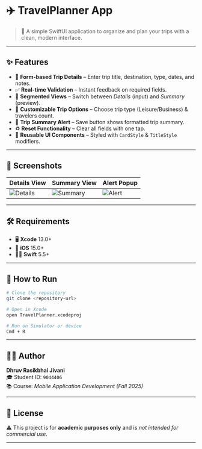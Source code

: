 # ✈️ TravelPlanner App  

> 📱 A simple SwiftUI application to organize and plan your trips with a clean, modern interface.  

---

## ✨ Features  

- 📝 **Form-based Trip Details** – Enter trip title, destination, type, dates, and notes.  
- ✅ **Real-time Validation** – Instant feedback on required fields.  
- 🔀 **Segmented Views** – Switch between *Details* (input) and *Summary* (preview).  
- 🎯 **Customizable Trip Options** – Choose trip type (Leisure/Business) & travelers count.  
- 🔔 **Trip Summary Alert** – Save button shows formatted trip summary.  
- ♻️ **Reset Functionality** – Clear all fields with one tap.  
- 🎨 **Reusable UI Components** – Styled with `CardStyle` & `TitleStyle` modifiers.  

---

## 📸 Screenshots  
| Details View | Summary View | Alert Popup |
|--------------|--------------|-------------|
| ![Details](https://via.placeholder.com/200x400?text=Details+View) | ![Summary](https://via.placeholder.com/200x400?text=Summary+View) | ![Alert](https://via.placeholder.com/200x400?text=Alert) |

---

## 🛠️ Requirements  

- 🖥 **Xcode** 13.0+  
- 📱 **iOS** 15.0+  
- 🧑‍💻 **Swift** 5.5+  

---

## 🚀 How to Run  

```bash
# Clone the repository  
git clone <repository-url>  

# Open in Xcode  
open TravelPlanner.xcodeproj  

# Run on Simulator or device  
Cmd + R
```

---

## 👨‍💻 Author  

**Dhruv Rasikbhai Jivani**  
🎓 Student ID: `9044406`  
📚 Course: *Mobile Application Development (Fall 2025)*  

---

## 📄 License  

⚠️ This project is for **academic purposes only** and is *not intended for commercial use*.  

---
